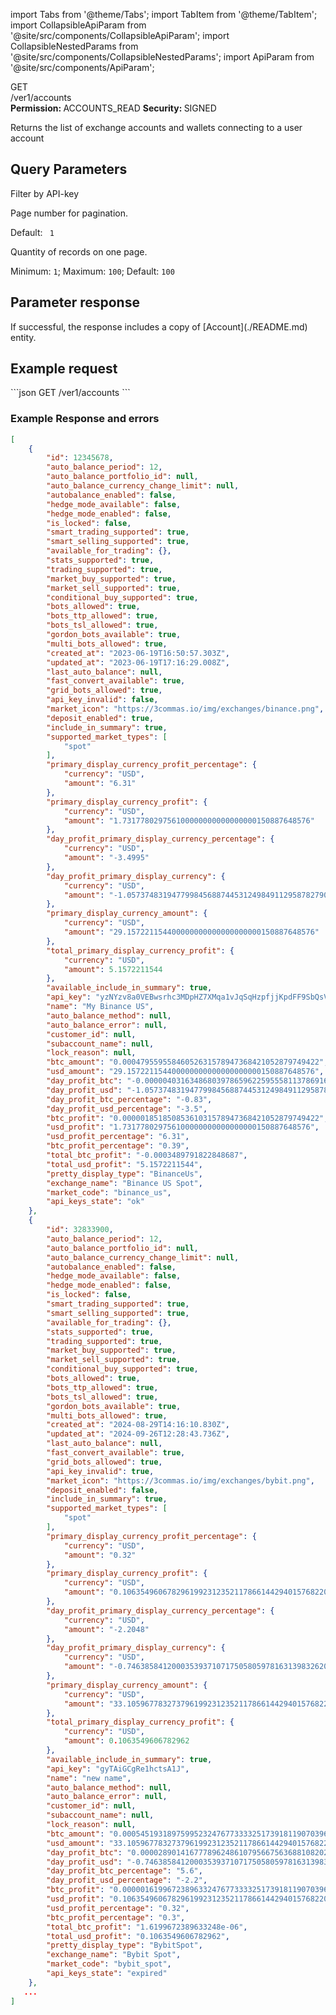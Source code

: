 import Tabs from '@theme/Tabs';
import TabItem from '@theme/TabItem';
import CollapsibleApiParam from '@site/src/components/CollapsibleApiParam';
import CollapsibleNestedParams from '@site/src/components/CollapsibleNestedParams';
import ApiParam from '@site/src/components/ApiParam';



<div className="main-container-endpoint">
    <div className="container-endpoint">
            <div className="container-method-get">
                <span className="endpoint-method">GET</span>
            </div>
              <div className="container-url">
                <span className="endpoint-url">/ver1/accounts</span>
           </div>
    </div>
    <div className="container-permission">
        <span className="permission-description"><strong>Permission: </strong>ACCOUNTS_READ</span>
        <span className="permission-description"><strong>Security: </strong>SIGNED</span>
    </div>
</div>

<p className="p-method-discription">
  Returns the list of exchange accounts and wallets connecting to a user account
</p>

<h2> Query Parameters </h2>

<ApiParam name='api_key' type='string' id="api_key">
    Filter by API-key
</ApiParam>

<ApiParam name='page' type='integer' id="page">
   <p>Page number for pagination.</p>
   <p> Default: <code> 1 </code> </p>
</ApiParam>

<ApiParam name='per_page' type='integer' id="page">
   <p>Quantity of records on one page.</p>
   <p> Minimum: <code>1</code>; Maximum: <code>100</code>; Default:  <code>100</code> </p>
</ApiParam>

<h2> Parameter response </h2> 

<p>If successful, the response includes a copy of [Account](./README.md) entity.</p>

<h2> Example request </h2>

<div style={{ margin: '10px', padding: '10px' }}>
```json
GET /ver1/accounts
```
</div>

<h3> Example Response and errors </h3>

<div style={{ margin: '10px', padding: '10px' }}>
<Tabs>
  <TabItem value="200" label="200 OK" attributes={{className: "green"}}>

```json
[
    {
        "id": 12345678,
        "auto_balance_period": 12,
        "auto_balance_portfolio_id": null,
        "auto_balance_currency_change_limit": null,
        "autobalance_enabled": false,
        "hedge_mode_available": false,
        "hedge_mode_enabled": false,
        "is_locked": false,
        "smart_trading_supported": true,
        "smart_selling_supported": true,
        "available_for_trading": {},
        "stats_supported": true,
        "trading_supported": true,
        "market_buy_supported": true,
        "market_sell_supported": true,
        "conditional_buy_supported": true,
        "bots_allowed": true,
        "bots_ttp_allowed": true,
        "bots_tsl_allowed": true,
        "gordon_bots_available": true,
        "multi_bots_allowed": true,
        "created_at": "2023-06-19T16:50:57.303Z",
        "updated_at": "2023-06-19T17:16:29.008Z",
        "last_auto_balance": null,
        "fast_convert_available": true,
        "grid_bots_allowed": true,
        "api_key_invalid": false,
        "market_icon": "https://3commas.io/img/exchanges/binance.png",
        "deposit_enabled": true,
        "include_in_summary": true,
        "supported_market_types": [
            "spot"
        ],
        "primary_display_currency_profit_percentage": {
            "currency": "USD",
            "amount": "6.31"
        },
        "primary_display_currency_profit": {
            "currency": "USD",
            "amount": "1.731778029756100000000000000000150887648576"
        },
        "day_profit_primary_display_currency_percentage": {
            "currency": "USD",
            "amount": "-3.4995"
        },
        "day_profit_primary_display_currency": {
            "currency": "USD",
            "amount": "-1.0573748319477998456887445312498491129587827906685"
        },
        "primary_display_currency_amount": {
            "currency": "USD",
            "amount": "29.157221154400000000000000000000150887648576"
        },
        "total_primary_display_currency_profit": {
            "currency": "USD",
            "amount": 5.1572211544
        },
        "available_include_in_summary": true,
        "api_key": "yzNYzv8a0VEBwsrhc3MDpHZ7XMqa1vJqSqHzpfjjKpdFF9SbQsVQKRl3hKNyZU45",
        "name": "My Binance US",
        "auto_balance_method": null,
        "auto_balance_error": null,
        "customer_id": null,
        "subaccount_name": null,
        "lock_reason": null,
        "btc_amount": "0.00047955955846052631578947368421052879749422",
        "usd_amount": "29.157221154400000000000000000000150887648576",
        "day_profit_btc": "-0.000004031634868039786596225955581137869169682309539066",
        "day_profit_usd": "-1.0573748319477998456887445312498491129587827906685",
        "day_profit_btc_percentage": "-0.83",
        "day_profit_usd_percentage": "-3.5",
        "btc_profit": "0.00000185185085361031578947368421052879749422",
        "usd_profit": "1.731778029756100000000000000000150887648576",
        "usd_profit_percentage": "6.31",
        "btc_profit_percentage": "0.39",
        "total_btc_profit": "-0.0003489791822848687",
        "total_usd_profit": "5.1572211544",
        "pretty_display_type": "BinanceUs",
        "exchange_name": "Binance US Spot",
        "market_code": "binance_us",
        "api_keys_state": "ok"
    },
    {
        "id": 32833900,
        "auto_balance_period": 12,
        "auto_balance_portfolio_id": null,
        "auto_balance_currency_change_limit": null,
        "autobalance_enabled": false,
        "hedge_mode_available": false,
        "hedge_mode_enabled": false,
        "is_locked": false,
        "smart_trading_supported": true,
        "smart_selling_supported": true,
        "available_for_trading": {},
        "stats_supported": true,
        "trading_supported": true,
        "market_buy_supported": true,
        "market_sell_supported": true,
        "conditional_buy_supported": true,
        "bots_allowed": true,
        "bots_ttp_allowed": true,
        "bots_tsl_allowed": true,
        "gordon_bots_available": true,
        "multi_bots_allowed": true,
        "created_at": "2024-08-29T14:16:10.830Z",
        "updated_at": "2024-09-26T12:28:43.736Z",
        "last_auto_balance": null,
        "fast_convert_available": true,
        "grid_bots_allowed": true,
        "api_key_invalid": true,
        "market_icon": "https://3commas.io/img/exchanges/bybit.png",
        "deposit_enabled": false,
        "include_in_summary": true,
        "supported_market_types": [
            "spot"
        ],
        "primary_display_currency_profit_percentage": {
            "currency": "USD",
            "amount": "0.32"
        },
        "primary_display_currency_profit": {
            "currency": "USD",
            "amount": "0.10635496067829619923123521178661442940157682200204"
        },
        "day_profit_primary_display_currency_percentage": {
            "currency": "USD",
            "amount": "-2.2048"
        },
        "day_profit_primary_display_currency": {
            "currency": "USD",
            "amount": "-0.74638584120003539371071750580597816313983262001056"
        },
        "primary_display_currency_amount": {
            "currency": "USD",
            "amount": "33.10596778327379619923123521178661442940157682200204"
        },
        "total_primary_display_currency_profit": {
            "currency": "USD",
            "amount": 0.1063549606782962
        },
        "available_include_in_summary": true,
        "api_key": "gyTAiGCgRe1hctsA1J",
        "name": "new name",
        "auto_balance_method": null,
        "auto_balance_error": null,
        "customer_id": null,
        "subaccount_name": null,
        "lock_reason": null,
        "btc_amount": "0.000545193189759952324767733332517391811907039692",
        "usd_amount": "33.10596778327379619923123521178661442940157682200204",
        "day_profit_btc": "0.000028901416777896248610795667563688108202134512253672",
        "day_profit_usd": "-0.74638584120003539371071750580597816313983262001056",
        "day_profit_btc_percentage": "5.6",
        "day_profit_usd_percentage": "-2.2",
        "btc_profit": "0.000001619967238963324767733332517391811907039692",
        "usd_profit": "0.10635496067829619923123521178661442940157682200204",
        "usd_profit_percentage": "0.32",
        "btc_profit_percentage": "0.3",
        "total_btc_profit": "1.6199672389633248e-06",
        "total_usd_profit": "0.1063549606782962",
        "pretty_display_type": "BybitSpot",
        "exchange_name": "Bybit Spot",
        "market_code": "bybit_spot",
        "api_keys_state": "expired"
    },
   ...
]
```
</TabItem>
</Tabs>
</div>
